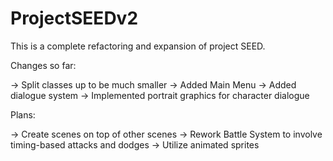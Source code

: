 # ProjectSEEDv2

This is a complete refactoring and expansion of project SEED. 

Changes so far:

  -> Split classes up to be much smaller
  -> Added Main Menu
  -> Added dialogue system
  -> Implemented portrait graphics for character dialogue
  
Plans:
  
  -> Create scenes on top of other scenes
  -> Rework Battle System to involve timing-based attacks and dodges
  -> Utilize animated sprites
